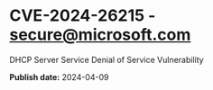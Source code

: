 # CVE-2024-26215 - secure@microsoft.com

DHCP Server Service Denial of Service Vulnerability

**Publish date:** 2024-04-09
